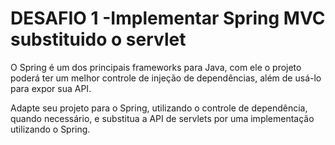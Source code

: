 # DESAFIO 1 -Implementar Spring MVC substituido o servlet

O Spring é um dos principais frameworks para Java, com ele o projeto poderá ter um melhor controle de injeção de dependências, além de usá-lo para expor sua API.

Adapte seu projeto para o Spring, utilizando o controle de dependência, quando necessário, e substitua a API de servlets por uma implementação utilizando o Spring.
